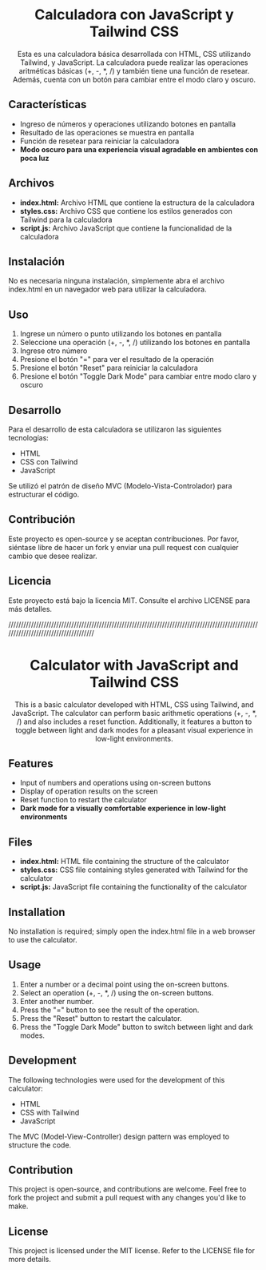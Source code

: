 <div align="center">

# Calculadora con JavaScript y Tailwind CSS

Esta es una calculadora básica desarrollada con HTML, CSS utilizando Tailwind, y JavaScript. La calculadora puede realizar las operaciones aritméticas básicas (+, -, \*, /) y también tiene una función de resetear. Además, cuenta con un botón para cambiar entre el modo claro y oscuro.

</div>

## Características

- Ingreso de números y operaciones utilizando botones en pantalla
- Resultado de las operaciones se muestra en pantalla
- Función de resetear para reiniciar la calculadora
- **Modo oscuro para una experiencia visual agradable en ambientes con poca luz**

## Archivos

- **index.html:** Archivo HTML que contiene la estructura de la calculadora
- **styles.css:** Archivo CSS que contiene los estilos generados con Tailwind para la calculadora
- **script.js:** Archivo JavaScript que contiene la funcionalidad de la calculadora

## Instalación

No es necesaria ninguna instalación, simplemente abra el archivo index.html en un navegador web para utilizar la calculadora.

## Uso

1. Ingrese un número o punto utilizando los botones en pantalla
2. Seleccione una operación (+, -, \*, /) utilizando los botones en pantalla
3. Ingrese otro número
4. Presione el botón "=" para ver el resultado de la operación
5. Presione el botón "Reset" para reiniciar la calculadora
6. Presione el botón "Toggle Dark Mode" para cambiar entre modo claro y oscuro

## Desarrollo

Para el desarrollo de esta calculadora se utilizaron las siguientes tecnologías:

- HTML
- CSS con Tailwind
- JavaScript

Se utilizó el patrón de diseño MVC (Modelo-Vista-Controlador) para estructurar el código.

## Contribución

Este proyecto es open-source y se aceptan contribuciones. Por favor, siéntase libre de hacer un fork y enviar una pull request con cualquier cambio que desee realizar.

## Licencia

Este proyecto está bajo la licencia MIT. Consulte el archivo LICENSE para más detalles.

/////////////////////////////////////////////////////////////////////////////////////////////////////////////////////////////////////

<div align="center">

# Calculator with JavaScript and Tailwind CSS

This is a basic calculator developed with HTML, CSS using Tailwind, and JavaScript. The calculator can perform basic arithmetic operations (+, -, \*, /) and also includes a reset function. Additionally, it features a button to toggle between light and dark modes for a pleasant visual experience in low-light environments.

</div>

## Features

- Input of numbers and operations using on-screen buttons
- Display of operation results on the screen
- Reset function to restart the calculator
- **Dark mode for a visually comfortable experience in low-light environments**

## Files

- **index.html:** HTML file containing the structure of the calculator
- **styles.css:** CSS file containing styles generated with Tailwind for the calculator
- **script.js:** JavaScript file containing the functionality of the calculator

## Installation

No installation is required; simply open the index.html file in a web browser to use the calculator.

## Usage

1. Enter a number or a decimal point using the on-screen buttons.
2. Select an operation (+, -, \*, /) using the on-screen buttons.
3. Enter another number.
4. Press the "=" button to see the result of the operation.
5. Press the "Reset" button to restart the calculator.
6. Press the "Toggle Dark Mode" button to switch between light and dark modes.

## Development

The following technologies were used for the development of this calculator:

- HTML
- CSS with Tailwind
- JavaScript

The MVC (Model-View-Controller) design pattern was employed to structure the code.

## Contribution

This project is open-source, and contributions are welcome. Feel free to fork the project and submit a pull request with any changes you'd like to make.

## License

This project is licensed under the MIT license. Refer to the LICENSE file for more details.
